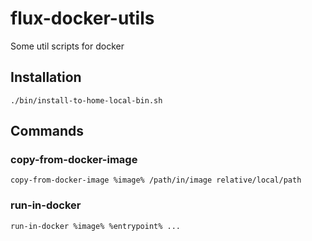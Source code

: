 # flux-docker-utils

Some util scripts for docker

## Installation

```shell
./bin/install-to-home-local-bin.sh
```

## Commands

### copy-from-docker-image

```shell
copy-from-docker-image %image% /path/in/image relative/local/path
```

### run-in-docker

```shell
run-in-docker %image% %entrypoint% ...
```
